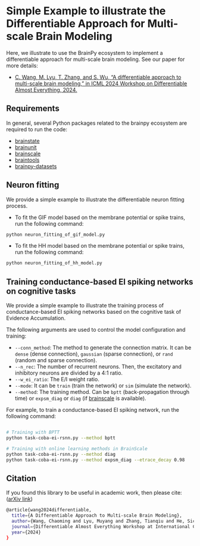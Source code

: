 # Simple Example to illustrate the Differentiable Approach for Multi-scale Brain Modeling

Here, we illustrate to use the BrainPy ecosystem to implement a differentiable approach for multi-scale brain modeling.
See our paper for more details:

- [C. Wang, M. Lyu, T. Zhang, and S. Wu, “A differentiable approach to multi-scale brain modeling,” in ICML 2024 Workshop on Differentiable Almost Everything, 2024. ](https://arxiv.org/abs/2406.19708)


## Requirements

In general, several Python packages related to the brainpy ecosystem are required to run the code:

- [brainstate](https://github.com/brainpy/brainstate)
- [brainunit](https://github.com/brainpy/brainunit)
- [brainscale](https://github.com/brainpy/brainscale)
- [braintools](https://github.com/brainpy/braintools)
- [brainpy-datasets](https://github.com/brainpy/datasets)

## Neuron fitting

We provide a simple example to illustrate the differentiable neuron fitting process.
    
- To fit the GIF model based on the membrane potential or spike trains, run the following command:

```bash
python neuron_fitting_of_gif_model.py
```

- To fit the HH model based on the membrane potential or spike trains, run the following command:

```bash 
python neuron_fitting_of_hh_model.py
```

## Training conductance-based EI spiking networks on cognitive tasks

We provide a simple example to illustrate the training process of conductance-based EI 
spiking networks based on the cognitive task of Evidence Accumulation.

The following arguments are used to control the model configuration and training:

- ``--conn_method``: The method to generate the connection matrix. It can be ``dense`` (dense connection), ``gaussian`` (sparse connection), or ``rand`` (random and sparse connection).
- ``--n_rec``: The number of recurrent neurons. Then, the excitatory and inhibitory neurons are divided by a 4:1 ratio.
- ``--w_ei_ratio``: The E/I weight ratio.
- ``--mode``: It can be ``train`` (train the network) or ``sim`` (simulate the network).
- ``--method``: The training method. Can be ``bptt`` (back-propagation through time) or ``expsm_diag`` or ``diag`` (if [brainscale](https://github.com/brainpy/brainscale) is available).


For example, to train a conductance-based EI spiking network, run the following command:

```bash

# Training with BPTT
python task-coba-ei-rsnn.py --method bptt

# Training with online learning methods in BrainScale
python task-coba-ei-rsnn.py --method diag
python task-coba-ei-rsnn.py --method expsm_diag --etrace_decay 0.98
```



## Citation

If you found this library to be useful in academic work, then please cite: ([arXiv link](https://arxiv.org/abs/2406.19708))

```bash
@article{wang2024differentiable,
  title={A Differentiable Approach to Multi-scale Brain Modeling},
  author={Wang, Chaoming and Lyu, Muyang and Zhang, Tianqiu and He, Sichao and Wu, Si},
  journal={Differentiable Almost Everything Workshop at International Conference on Machine Learning 2024},
  year={2024}
}
```



